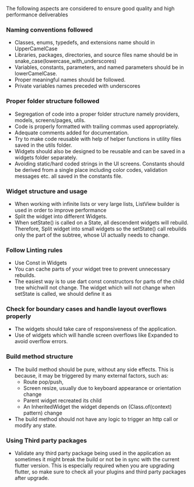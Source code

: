 The following aspects are considered to ensure good quality and high performance deliverables

### Naming conventions followed
* Classes, enums, typedefs, and extensions name should in UpperCamelCase
* Libraries, packages, directories, and source files name should be in snake_case(lowercase_with_underscores)
* Variables, constants, parameters, and named parameters should be in lowerCamelCase.
* Proper meaningful names should be followed.
* Private variables names preceded with underscores

 ### Proper folder structure followed
* Segregation of code into a proper folder structure namely providers, models, screens/pages, utils.
* Code is properly formatted with trailing commas used appropriately.
* Adequate comments added for documentation.
* Try to make code reusable with help of helper functions in utility files saved in the utils folder.
* Widgets should also be designed to be reusable and can be saved in a widgets folder separately.
* Avoiding static/hard coded strings in the UI screens. Constants should be derived from a single place including color codes, validation messages etc. all saved in the constants file.
 
 ### Widget structure and usage
* When working with infinite lists or very large lists, ListView builder is used in order to improve performance
* Split the widget into different Widgets.
* When setState() is called on a State, all descendent widgets will rebuild. Therefore, Split widget into small widgets so the setState() call rebuilds only the part of the subtree, whose UI actually needs to change.

### Follow Linting rules
* Use Const in Widgets
* You can cache parts of your widget tree to prevent unnecessary rebuilds.
* The easiest way is to use dart const constructors for parts of the child tree whichwill not change. The widget which will not change when setState is called, we should define it as 

### Check for boundary cases and handle layout overflows properly
* The widgets should take care of responsiveness of the application.
* Use of widgets which will handle screen overflows like Expanded to avoid overflow errors.

### Build method structure
* The build method should be pure, without any side effects. This is because, it may be triggered by many external factors, such as:
     -  Route pop/push, 
     -  Screen resize, usually due to keyboard appearance or orientation change
     - Parent widget recreated its child
     - An InheritedWidget the widget depends on (Class.of(context) pattern) change
* The build method should not have any logic to trigger an http call or modify any state.

### Using Third party packages
* Validate any third party package being used in the application as sometimes it might break the build or not be in sync with the current flutter version. This is especially required when you are upgrading flutter, so make sure to check all your plugins and third party packages after upgrade.







